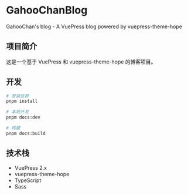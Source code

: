 # GahooChanBlog
GahooChan's blog - A VuePress blog powered by vuepress-theme-hope

## 项目简介
这是一个基于 VuePress 和 vuepress-theme-hope 的博客项目。

## 开发
```bash
# 安装依赖
pnpm install

# 本地开发
pnpm docs:dev

# 构建
pnpm docs:build
```

## 技术栈
- VuePress 2.x
- vuepress-theme-hope
- TypeScript
- Sass